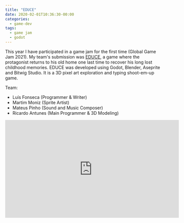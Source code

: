 ```yaml
---
title: "EDUCE"
date: 2020-02-01T10:36:30-00:00
categories:
  - game-dev
tags:
  - game jam
  - godot
---
```


This year I have participated in a game jam for the first time (Global Game Jam
2021). My team's submission was [EDUCE](https://globalgamejam.org/2021/games/educe-1),
a game where the protagonist returns to his old home one last time to recover
his long lost childhood memories. EDUCE was developed using Godot, Blender,
Aseprite and Bitwig Studio. It is a 3D pixel art exploration and typing
shoot-em-up game.

Team:
- Luís Fonseca    (Programmer & Writer)
- Martim Moniz    (Sprite Artist)
- Mateus Pinho    (Sound and Music Composer)
- Ricardo Antunes (Main Programmer & 3D Modeling)

<iframe width="560" height="315" src="https://www.youtube.com/embed/0Ix3bm4Jpe4" frameborder="0" allow="accelerometer; autoplay; clipboard-write; encrypted-media; gyroscope; picture-in-picture" allowfullscreen></iframe>